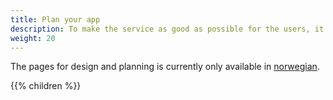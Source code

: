```yaml
---
title: Plan your app
description: To make the service as good as possible for the users, it is important to start by focusing on the users and understand their needs. Before you start developing, we recommend that you create a prototype and perform a user test. 
weight: 20
---
```


The pages for design and planning is currently only available in [norwegian](/nb/app/design/).

{{% children %}}
